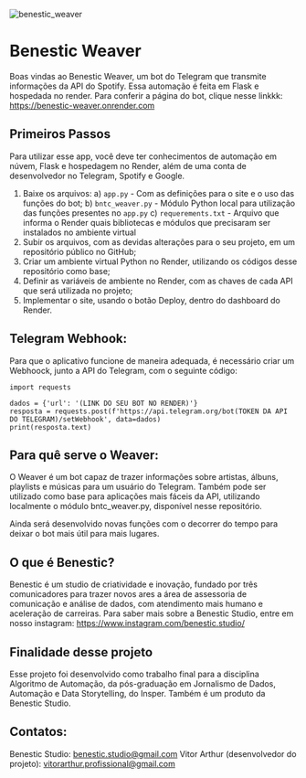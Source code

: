 ![benestic_weaver](https://user-images.githubusercontent.com/61673650/230957503-f96a2302-9e58-4347-aab8-a0ec101aeefa.png)

# Benestic Weaver
Boas vindas ao Benestic Weaver, um bot do Telegram que transmite informações da API do Spotify. Essa automação é feita em Flask e hospedada no render.
Para conferir a página do bot, clique nesse linkkk: https://benestic-weaver.onrender.com

## Primeiros Passos
Para utilizar esse app, você deve ter conhecimentos de automação em núvem, Flask e hospedagem no Render, além de uma conta de desenvolvedor no Telegram, Spotify e Google.



1. Baixe os arquivos:
  a) `app.py` - Com as definições para o site e o uso das funções do bot;
  b) `bntc_weaver.py` - Módulo Python local para utilização das funções presentes no `app.py`
  c) `requerements.txt` - Arquivo que informa o Render quais bibliotecas e módulos que precisaram ser instalados no ambiente virtual
2. Subir os arquivos, com as devidas alterações para o seu projeto, em um repositório público no GitHub;
3. Criar um ambiente virtual Python no Render, utilizando os códigos desse repositório como base;
4. Definir as variáveis de ambiente no Render, com as chaves de cada API que será utilizada no projeto;
5. Implementar o site, usando o botão Deploy, dentro do dashboard do Render.

## Telegram Webhook:
Para que o aplicativo funcione de maneira adequada, é necessário criar um Webhoock, junto a API do Telegram, com o seguinte código:
```
import requests

dados = {'url': '(LINK DO SEU BOT NO RENDER)'}
resposta = requests.post(f'https://api.telegram.org/bot(TOKEN DA API DO TELEGRAM)/setWebhook', data=dados)
print(resposta.text)
```

## Para quê serve o Weaver:
O Weaver é um bot capaz de trazer informações sobre artistas, álbuns, playlists e músicas para um usuário do Telegram. Também pode ser utilizado como base para aplicações mais fáceis da API, utilizando localmente o módulo bntc_weaver.py, disponível nesse repositório. 

Ainda será desenvolvido novas funções com o decorrer do tempo para deixar o bot mais útil para mais lugares.

## O que é Benestic?
Benestic é um studio de criatividade e inovação, fundado por três comunicadores para trazer novos ares a área de assessoria de comunicação e análise de dados, com atendimento mais humano e aceleração de carreiras. Para saber mais sobre a Benestic Studio, entre em nosso instagram: https://www.instagram.com/benestic.studio/

## Finalidade desse projeto
Esse projeto foi desenvolvido como trabalho final para a disciplina Algoritmo de Automação, da pós-graduação em Jornalismo de Dados, Automação e Data Storytelling, do Insper. Também é um produto da Benestic Studio. 

## Contatos:
Benestic Studio: benestic.studio@gmail.com
Vitor Arthur (desenvolvedor do projeto): vitorarthur.profissional@gmail.com
